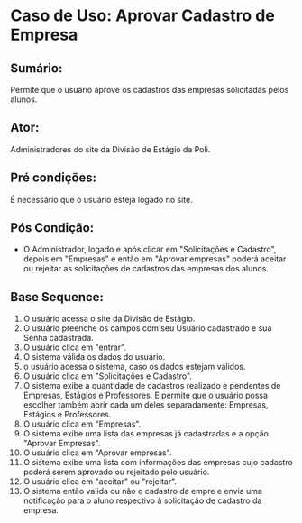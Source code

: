 # Caso de Uso: Aprovar Cadastro de Empresa

## Sumário: 
Permite que o usuário aprove os cadastros das empresas solicitadas pelos alunos.

## Ator:
Administradores do site da Divisão de Estágio da Poli.

## Pré condições:
É necessário que o usuário esteja logado no site.

## Pós Condição:
* O Administrador, logado e após clicar em "Solicitações e Cadastro", depois em "Empresas" e então em "Aprovar empresas" poderá aceitar ou rejeitar as solicitações
de cadastros das empresas dos alunos.

## Base Sequence:
1. O usuário acessa o site da Divisão de Estágio.
2. O usuário preenche os campos com seu Usuário cadastrado e sua Senha cadastrada.
3. O usuário clica em "entrar".
4. O sistema válida os dados do usuário.
5. o usuário acessa o sistema, caso os dados estejam válidos.
6. O usuário clica em "Solicitações e Cadastro".
7. O sistema exibe a quantidade de cadastros realizado e pendentes de Empresas, Estágios e Professores. E permite que o usuário possa escolher também abrir cada um 
deles separadamente: Empresas, Estágios e Professores.
8. O usuário clica em "Empresas".
9. O sistema exibe uma lista das empresas já cadastradas e a opção "Aprovar Empresas".
10. O usuário clica em "Aprovar empresas".
11. O sistema exibe uma lista com informações das empresas cujo cadastro poderá serem aprovado ou rejeitado pelo usuário.
12. O usuário clica em "aceitar" ou "rejeitar".
13. O sistema então valida ou não o cadastro da empre e envia uma notificação para o aluno respectivo à solicitação de cadastro da empresa.

